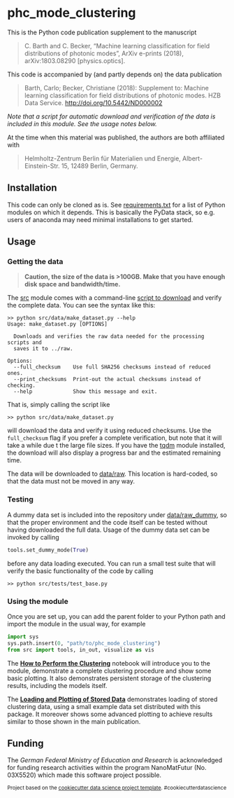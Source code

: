 phc_mode_clustering
==============================

This is the Python code publication supplement to the manuscript
  > C. Barth and C. Becker, “Machine learning classification for field distributions of photonic modes”, ArXiv e-prints (2018), arXiv:1803.08290 [physics.optics].

This code is accompanied by (and partly depends on) the data publication
  > Barth, Carlo; Becker, Christiane (2018): Supplement to: Machine learning classification for field distributions of photonic modes. HZB Data Service. http://doi.org/10.5442/ND000002

*Note that a script for automatic download and verification of the data is included in this module. See the usage notes below.*

At the time when this material was published, the authors are both affiliated with
  > Helmholtz-Zentrum Berlin für Materialien und Energie, Albert-Einstein-Str. 15, 12489 Berlin, Germany.

## Installation

This code can only be cloned as is. See [requirements.txt](requirements.txt) for a list of Python modules on which it depends. This is basically the PyData stack, so e.g. users of anaconda may need minimal installations to get started.

## Usage

### Getting the data

  > **Caution, the size of the data is >100GB. Make that you have enough disk space and bandwidth/time.**

The [src](src) module comes with a command-line [script to download](src/data/make_dataset.py) and verify the complete data. You can see the syntax like this:

    >> python src/data/make_dataset.py --help
    Usage: make_dataset.py [OPTIONS]
    
      Downloads and verifies the raw data needed for the processing scripts and
      saves it to ../raw.
    
    Options:
      --full_checksum    Use full SHA256 checksums instead of reduced ones.
      --print_checksums  Print-out the actual checksums instead of checking.
      --help             Show this message and exit.

That is, simply calling the script like

    >> python src/data/make_dataset.py
    
will download the data and verify it using reduced checksums. Use the `full_checksum` flag if you prefer a complete verification, but note that it will take a while due t the large file sizes. If you have the [tqdm](https://github.com/tqdm/tqdm) module installed, the download will also display a progress bar and the estimated remaining time.

The data will be downloaded to [data/raw](data/raw). This location is hard-coded, so that the data must not be moved in any way.

### Testing

A dummy data set is included into the repository under [data/raw_dummy](data/raw_dummy), so that the proper environment and the code itself can be tested without having downloaded the full data.  Usage of the dummy data set can be invoked by calling

```python
tools.set_dummy_mode(True)
```

before any data loading executed. You can run a small test suite that will verify the basic functionality of the code by calling

    >> python src/tests/test_base.py

### Using the module

Once you are set up, you can add the parent folder to your Python path and import the module in the usual way, for example

```python
import sys
sys.path.insert(0, "path/to/phc_mode_clustering")
from src import tools, in_out, visualize as vis
```

The **[How to Perform the Clustering](notebooks/How%20to%20Perform%20the%20Clustering.ipynb)** notebook will introduce you to the module, demonstrate a complete clustering procedure and show some basic plotting. It also demonstrates persistent storage of the clustering results, including the models itself.

The **[Loading and Plotting of Stored Data](notebooks/Loading%20and%20Plotting%20of%20Stored%20Data.ipynb)** demonstrates loading of stored clustering data, using a small example data set distributed with this package. It moreover shows some advanced plotting to achieve results similar to those shown in the main publication.


## Funding

The *German Federal Ministry of Education and Research* is acknowledged for
funding research activities  within the program NanoMatFutur (No. 03X5520)
which made this software project possible.


<p><small>Project based on the <a target="_blank" href="https://drivendata.github.io/cookiecutter-data-science/">cookiecutter data science project template</a>. #cookiecutterdatascience</small></p>


